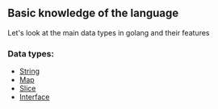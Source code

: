 ## Basic knowledge of the language
Let's look at the main data types in golang and their features
### Data types:
- [String](https://github.com/lumorow/golang-interview-preparation/Basic/interface)
- [Map](https://github.com/lumorow/golang-interview-preparation/Basic/map)
- [Slice](https://github.com/lumorow/golang-interview-preparation/Basic/slice)
- [Interface](https://github.com/lumorow/golang-interview-preparation/Basic/string)